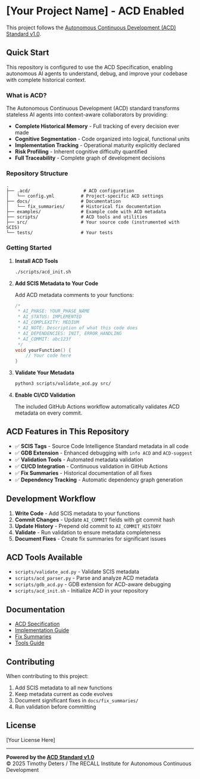 # [Your Project Name] - ACD Enabled

This project follows the [Autonomous Continuous Development (ACD) Standard v1.0](https://github.com/RECALLInstituteACD/Autonomous-Continuous-Development-ACD-Standard-Specification).

## Quick Start

This repository is configured to use the ACD Specification, enabling autonomous AI agents to understand, debug, and improve your codebase with complete historical context.

### What is ACD?

The Autonomous Continuous Development (ACD) standard transforms stateless AI agents into context-aware collaborators by providing:
- **Complete Historical Memory** - Full tracking of every decision ever made
- **Cognitive Segmentation** - Code organized into logical, functional units
- **Implementation Tracking** - Operational maturity explicitly declared
- **Risk Profiling** - Inherent cognitive difficulty quantified
- **Full Traceability** - Complete graph of development decisions

### Repository Structure

```
.
├── .acd/                    # ACD configuration
│   └── config.yml          # Project-specific ACD settings
├── docs/                   # Documentation
│   └── fix_summaries/      # Historical fix documentation
├── examples/               # Example code with ACD metadata
├── scripts/                # ACD tools and utilities
├── src/                    # Your source code (instrumented with SCIS)
└── tests/                  # Your tests
```

### Getting Started

1. **Install ACD Tools**
   ```bash
   ./scripts/acd_init.sh
   ```

2. **Add SCIS Metadata to Your Code**
   
   Add ACD metadata comments to your functions:
   ```cpp
   /*
    * AI_PHASE: YOUR_PHASE_NAME
    * AI_STATUS: IMPLEMENTED
    * AI_COMPLEXITY: MEDIUM
    * AI_NOTE: Description of what this code does
    * AI_DEPENDENCIES: INIT, ERROR_HANDLING
    * AI_COMMIT: abc123f
    */
   void yourFunction() {
       // Your code here
   }
   ```

3. **Validate Your Metadata**
   ```bash
   python3 scripts/validate_acd.py src/
   ```

4. **Enable CI/CD Validation**
   
   The included GitHub Actions workflow automatically validates ACD metadata on every commit.

## ACD Features in This Repository

- ✅ **SCIS Tags** - Source Code Intelligence Standard metadata in all code
- ✅ **GDB Extension** - Enhanced debugging with `info ACD` and `ACD-suggest`
- ✅ **Validation Tools** - Automated metadata validation
- ✅ **CI/CD Integration** - Continuous validation in GitHub Actions
- ✅ **Fix Summaries** - Historical documentation of all fixes
- ✅ **Dependency Tracking** - Automatic dependency graph generation

## Development Workflow

1. **Write Code** - Add SCIS metadata to your functions
2. **Commit Changes** - Update `AI_COMMIT` fields with git commit hash
3. **Update History** - Prepend old commit to `AI_COMMIT_HISTORY`
4. **Validate** - Run validation to ensure metadata completeness
5. **Document Fixes** - Create fix summaries for significant issues

## ACD Tools Available

- `scripts/validate_acd.py` - Validate SCIS metadata
- `scripts/acd_parser.py` - Parse and analyze ACD metadata
- `scripts/gdb_acd.py` - GDB extension for ACD-aware debugging
- `scripts/acd_init.sh` - Initialize ACD in your repository

## Documentation

- [ACD Specification](https://github.com/RECALLInstituteACD/Autonomous-Continuous-Development-ACD-Standard-Specification)
- [Implementation Guide](docs/IMPLEMENTATION_GUIDE.md)
- [Fix Summaries](docs/fix_summaries/)
- [Tools Guide](https://github.com/RECALLInstituteACD/Autonomous-Continuous-Development-ACD-Standard-Specification/blob/main/docs/TOOLS_GUIDE.md)

## Contributing

When contributing to this project:
1. Add SCIS metadata to all new functions
2. Keep metadata current as code evolves
3. Document significant fixes in `docs/fix_summaries/`
4. Run validation before committing

## License

[Your License Here]

---

**Powered by the [ACD Standard v1.0](https://github.com/RECALLInstituteACD/Autonomous-Continuous-Development-ACD-Standard-Specification)**  
© 2025 Timothy Deters / The RECALL Institute for Autonomous Continuous Development
